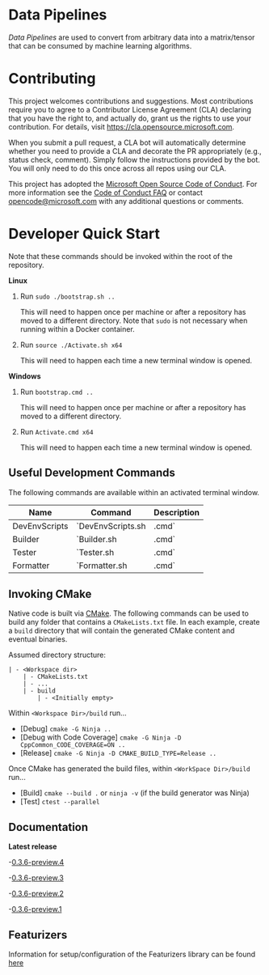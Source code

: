
Data Pipelines
==============

*Data Pipelines* are used to convert from arbitrary data into a matrix/tensor that can be consumed by machine learning algorithms.

Contributing
============

This project welcomes contributions and suggestions.  Most contributions require you to agree to a
Contributor License Agreement (CLA) declaring that you have the right to, and actually do, grant us
the rights to use your contribution. For details, visit https://cla.opensource.microsoft.com.

When you submit a pull request, a CLA bot will automatically determine whether you need to provide
a CLA and decorate the PR appropriately (e.g., status check, comment). Simply follow the instructions
provided by the bot. You will only need to do this once across all repos using our CLA.

This project has adopted the [Microsoft Open Source Code of Conduct](https://opensource.microsoft.com/codeofconduct/).
For more information see the [Code of Conduct FAQ](https://opensource.microsoft.com/codeofconduct/faq/) or
contact [opencode@microsoft.com](mailto:opencode@microsoft.com) with any additional questions or comments.

Developer Quick Start
=====================
Note that these commands should be invoked within the root of the repository.

**Linux**

1) Run `sudo ./bootstrap.sh ..`

    This will need to happen once per machine or after a repository has moved to a different directory. Note that `sudo` is not necessary when running within a Docker container.

2) Run `source ./Activate.sh x64`

    This will need to happen each time a new terminal window is opened.

**Windows**

1) Run `bootstrap.cmd ..`

    This will need to happen once per machine or after a repository has moved to a different directory.

2) Run `Activate.cmd x64`

    This will need to happen each time a new terminal window is opened.

Useful Development Commands
---------------------------

The following commands are available within an activated terminal window.

Name            | Command                   | Description
----------------|---------------------------|------------------------------------------------------------
DevEnvScripts   | `DevEnvScripts.sh|.cmd`   | Lists all scripts available in the activated environment.
Builder         | `Builder.sh|.cmd`         | Builds C++, Python, C#, etc. files; invoked by the CI machine.
Tester          | `Tester.sh|.cmd`          | Tests C++, Python, C#, etc. files; invoked by the CI machine.
Formatter       | `Formatter.sh|.cmd`       | Formats C++ and Python source files. (Coming Soon)

Invoking CMake
--------------

Native code is built via [CMake](https://cmake.org/). The following commands can be used to build any folder that contains a `CMakeLists.txt` file.
In each example, create a `build` directory that will contain the generated CMake content and eventual binaries.

Assumed directory structure:

    | - <Workspace dir>
        | - CMakeLists.txt
        | - ...
        | - build
            | - <Initially empty>

Within `<Workspace Dir>/build` run...

- [Debug] `cmake -G Ninja ..`
- [Debug with Code Coverage] `cmake -G Ninja -D CppCommon_CODE_COVERAGE=ON ..`
- [Release] `cmake -G Ninja -D CMAKE_BUILD_TYPE=Release ..`

Once CMake has generated the build files, within `<WorkSpace Dir>/build` run...

- [Build] `cmake --build .` or `ninja -v` (if the build generator was Ninja)
- [Test] `ctest --parallel`

Documentation
--------------
**Latest release**

-[0.3.6-preview.4](https://featurizerslibrarybuild.blob.core.windows.net/archive/0.3.6-preview.4/Documentation/Microsoft.Featurizer-cpp/v1.0/html/index.html)

-[0.3.6-preview.3](https://featurizerslibrarybuild.blob.core.windows.net/archive/0.3.6-preview.3/Documentation/Microsoft.Featurizer-cpp/v1.0/html/index.html)

-[0.3.6-preview.2](https://featurizerslibrarybuild.blob.core.windows.net/archive/0.3.6-preview.2/Documentation/Microsoft.Featurizer-cpp/v1.0/html/index.html)

-[0.3.6-preview.1](https://featurizerslibrarybuild.blob.core.windows.net/archive/0.3.6-preview.1/Documentation/Microsoft.Featurizer-cpp/v1.0/html/index.html)

## Featurizers
Information for setup/configuration of the Featurizers library can be found [here](src/FeaturizerPrep/Readme.md)
